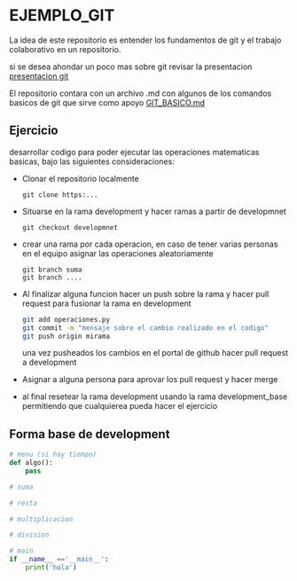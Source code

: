 # EJEMPLO_GIT
La idea de este repositorio es entender los fundamentos de git y el trabajo
colaborativo en un repositorio.

si se desea ahondar un poco mas sobre git revisar la presentacion
[presentacion git](https://docs.google.com/presentation/d/1O3kCgxjSReIGI0aW-Y2nlL9Rex2qNHTU/edit?usp=sharing&ouid=107033381423019020472&rtpof=true&sd=true)

El repositorio contara con un archivo .md con algunos de los comandos
basicos de git que sirve como apoyo 
[GIT_BASICO.md](GIT_BASICO.md)


## Ejercicio 

desarrollar codigo para poder ejecutar las operaciones matematicas basicas,
bajo las siguientes consideraciones:

- Clonar el repositorio localmente
    ```
    git clone https:...
    ```

- Situarse en la rama development y hacer ramas a partir de developmnet 
    ```
    git checkout developmnet
    ```

- crear una rama por cada operacion, en caso de tener varias personas en
el equipo asignar las operaciones aleatoriamente 
    ```
    git branch suma
    git branch ....
    ```

- Al finalizar alguna funcion hacer un push sobre la rama y hacer pull
request para fusionar la rama en development 
    ```bash
    git add operaciones.py
    git commit -m "mensaje sobre el cambio realizado en el codigo"
    git push origin mirama
    ```
    una vez pusheados los cambios en el portal de github hacer pull 
    request a development
- Asignar a alguna persona para aprovar los pull request y hacer merge

- al final resetear la rama development usando la rama development_base 
permitiendo que cualquierea pueda hacer el ejercicio

## Forma base de development 

```python
# menu (si hay tiempo)
def algo():
    pass

# suma

# resta

# multiplicacion

# division

# main
if __name__ =='__main__':
    print('hola')
```



